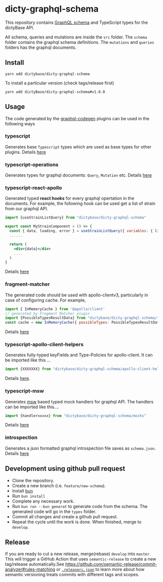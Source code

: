 # dicty-graphql-schema
This repository contains [GraphQL
schema](https://graphql.github.io/learn/schema/) and TypeScript types for the
dictyBase API.

All schema, queries and mutations are inside the `src` folder. The `schema`
folder contains the graphql schema definitions. The `mutations` and
`queries` folders has the graphql documents. 

## Install
`yarn add dictybase/dicty-graphql-schema`   

To install a particular version (check tags/release first)  

 `yarn add dictyBase/dicty-graphql-schema#v1.0.0`

## Usage
The code generated by the
[graphql-codegen](https://www.the-guild.dev/graphql/codegen) plugins can be
used in the following ways

### typescript
Generates base `Typescript` types which are used as base types for other
plugins. Details
[here](https://www.the-guild.dev/graphql/codegen/plugins/typescript/typescript)

### typescript-operations
Generates types for graphql documents: `Query`, `Mutation` etc. Details
[here](https://www.the-guild.dev/graphql/codegen/plugins/typescript/typescript-operations)

### typescript-react-apollo
Generated typed __react hooks__ for every graphql opertation in the documents.
For example, the following hook can be used get a list of strain from our graphql API.
```jsx 
import {useStrainListQuery} from "dictybase/dicty-graphql-schema"

export const MyStrainComponent = () => {
  const { data, loading, error } = useStrainListQuery({ variables: { limit }})
  ......

  return (
    <div>{data}</div>
    ....
  )
}
```
Details [here](https://www.the-guild.dev/graphql/codegen/plugins/typescript/typescript-react-apollo)

### fragment-matcher
The generated code should be used with apollo-clientv3, particularly in case of
configuring cache. For example,
```jsx 
import { InMemoryCache } from '@apollo/client'
// generated by Fragment Matcher plugin
import {PossibleTypesResultData} from "dictybase/dicty-graphql-schema/fragment"
const cache = new InMemoryCache({ possibleTypes: PossibleTypesResultData.possibleTypes })
```
Details [here](https://www.the-guild.dev/graphql/codegen/plugins/other/fragment-matcher)

### typescript-apollo-client-helpers
Generates fully-typed keyFields and Type-Policies for apollo-client. 
It can be imported like this ...
```jsx 
import {XXXXXXX} from "dictybase/dicty-graphql-schema/apollo-client-helpers"
```
Details
[here](https://www.the-guild.dev/graphql/codegen/plugins/typescript/typescript-apollo-client-helpers).

### typescript-msw
Generates [msw](https://github.com/mswjs/msw) based typed mock handlers for
graphql API. The handlers can be imported like this.... 
```jsx 
import {handlerxxxxx} from "dictybase/dicty-graphql-schema/mocks"
```
Details
[here](https://www.the-guild.dev/graphql/codegen/plugins/typescript/typescript-msw)

### introspection
Generates a json formatted graphql introspection file saves as `schema.json`.
Details
[here](https://www.the-guild.dev/graphql/codegen/plugins/other/introspection)

## Development using github pull request
- Clone the repository.
- Create a new branch (i.e. `feature/new-schema`).
- Install [bun](https://bun.sh/docs/installation)
- Run `bun install`
- Complete any necessary work.
- Run `bun run --bun generat` to generate code from the schema. The generated code will go in the `types` folder.
- Commit all changes and create a github pull request.
- Repeat the cycle until the work is done. When finished, merge to `develop`.

## Release
If you are ready to cut a new release, merge(rebase) `develop` into `master`.
This will trigger a GitHub Action that uses `semantic-release` to create a new
tag/release automatically.See
https://github.com/semantic-release/commit-analyzer#rules-matching or
[`.releaserc.json`](https://github.com/dictyBase/dicty-graphql-schema/blob/develop/.releaserc.json)
to learn more about how semantic versioning treats commits with different tags
and scopes.
